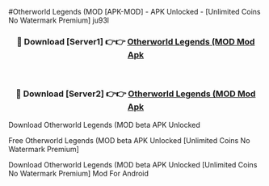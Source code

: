 #Otherworld Legends (MOD [APK-MOD] - APK Unlocked - [Unlimited Coins No Watermark Premium] ju93l



<div align="center">

<h3>🔴 Download [Server1] 👉👉 <a href="https://momento.my/?title=Otherworld_Legends_(MOD">Otherworld Legends (MOD Mod Apk</a></h3><br>

<h3>🔴 Download [Server2] 👉👉 <a href="https://momento.my/?title=Otherworld_Legends_(MOD">Otherworld Legends (MOD Mod Apk</a></h3>
</div>



Download Otherworld Legends (MOD beta APK Unlocked

Free Otherworld Legends (MOD beta APK Unlocked [Unlimited Coins No Watermark Premium]

Download Otherworld Legends (MOD beta APK Unlocked [Unlimited Coins No Watermark Premium] Mod For Android
